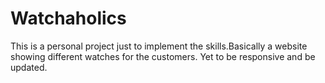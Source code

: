 # Watchaholics
This is a personal project just to implement the skills.Basically a website showing different watches for the customers. Yet to be responsive and be updated.
